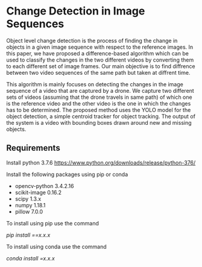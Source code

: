 # Change Detection in Image Sequences

Object level change detection is the process of finding the change in objects in a given image sequence with respect to the reference images. In this paper, we have proposed a difference-based algorithm which can be used to classify the changes in the two different videos by converting them to each different set of image frames. Our main objective is to find diffrence between two video sequences of the same path but taken at diffrent time. 

This algorithm is mainly focuses on detecting the changes in the image sequence of a video that are captured by a drone. We capture two different sets of videos (assuming that the drone travels in same path) of which one is the reference video and the other video is the one in which the changes has to be determined. The proposed method uses the YOLO model for the object detection, a simple centroid tracker for object tracking. The output of the system is a video with bounding boxes drawn around new and missing objects.


## Requirements
Install python 3.7.6
https://www.python.org/downloads/release/python-376/

Install the following packages using pip or conda
- opencv-python 3.4.2.16
- scikit-image 0.16.2
- scipy 1.3.x
- numpy 1.18.1
- pillow 7.0.0

To install using pip use the command

*pip install <package-name>==x.x.x*

To install using conda use the command

*conda install <package-name>=x.x.x*

